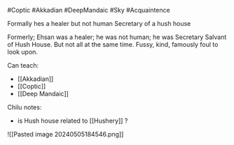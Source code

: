#Coptic #Akkadian #DeepMandaic #Sky #Acquaintence 

Formally hes a healer but not human
Secretary of a hush house

Formerly; Ehsan was a healer; he was not human; he was Secretary Salvant of Hush House. But not all at the same time. Fussy, kind, famously foul to look upon.

Can teach:
- [[Akkadian]]
- [[Coptic]]
- [[Deep Mandaic]]

Chilu notes:
- is Hush house related to [[Hushery]] ?

![[Pasted image 20240505184546.png]]